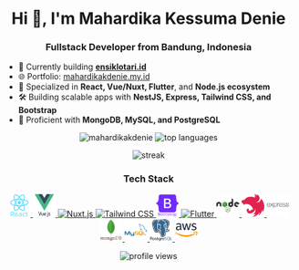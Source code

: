 <h1 align="center">Hi 👋, I'm Mahardika Kessuma Denie</h1>
<h3 align="center">Fullstack Developer from Bandung, Indonesia</h3>

- 🔭 Currently building **[ensiklotari.id](https://ensiklotari.id)**
- 🌐 Portfolio: <a href="https://mahardikakdenie.my.id" target="_blank">mahardikakdenie.my.id</a>
- 💼 Specialized in **React, Vue/Nuxt, Flutter**, and **Node.js ecosystem**
- 🛠️ Building scalable apps with **NestJS, Express, Tailwind CSS, and Bootstrap**
- 💾 Proficient with **MongoDB, MySQL, and PostgreSQL**
<!-- START: Stats -->
<p align="center">
  <img src="https://github-readme-stats.vercel.app/api?username=mahardikakdenie&show_icons=true&theme=github_dark&locale=en" alt="mahardikakdenie" width="48%" />
  <img src="https://github-readme-stats.vercel.app/api/top-langs/?username=mahardikakdenie&layout=compact&theme=github_dark&langs_count=6" alt="top languages" width="48%" />
</p>
<p align="center">
  <img src="https://github-readme-streak-stats.herokuapp.com/?user=mahardikakdenie&theme=github_dark" alt="streak" />
</p>
<!-- END: Stats -->

<!-- START: Tech Stack -->
<h3 align="center">Tech Stack</h3>
<p align="center">
  <!-- Frontend -->
  <a href="https://reactjs.org/" target="_blank" rel="noreferrer">
    <img src="https://raw.githubusercontent.com/devicons/devicon/master/icons/react/react-original-wordmark.svg" alt="React" width="40" />
  </a>
  <a href="https://vuejs.org/" target="_blank" rel="noreferrer">
    <img src="https://raw.githubusercontent.com/devicons/devicon/master/icons/vuejs/vuejs-original-wordmark.svg" alt="Vue.js" width="40" />
  </a>
  <a href="https://nuxt.com/" target="_blank" rel="noreferrer">
    <img src="https://www.vectorlogo.zone/logos/nuxtjs/nuxtjs-icon.svg" alt="Nuxt.js" width="40" />
  </a>
  <a href="https://tailwindcss.com/" target="_blank" rel="noreferrer">
    <img src="https://www.vectorlogo.zone/logos/tailwindcss/tailwindcss-icon.svg" alt="Tailwind CSS" width="40" />
  </a>
  <a href="https://getbootstrap.com/" target="_blank" rel="noreferrer">
    <img src="https://raw.githubusercontent.com/devicons/devicon/master/icons/bootstrap/bootstrap-plain-wordmark.svg" alt="Bootstrap" width="40" />
  </a>

  <!-- Mobile -->
  <a href="https://flutter.dev/" target="_blank" rel="noreferrer">
    <img src="https://www.vectorlogo.zone/logos/flutterio/flutterio-icon.svg" alt="Flutter" width="40" />
  </a>

  <!-- Backend -->
  <a href="https://nodejs.org/" target="_blank" rel="noreferrer">
    <img src="https://raw.githubusercontent.com/devicons/devicon/master/icons/nodejs/nodejs-original-wordmark.svg" alt="Node.js" width="40" />
  </a>
  <a href="https://nestjs.com/" target="_blank" rel="noreferrer">
    <img src="https://raw.githubusercontent.com/devicons/devicon/master/icons/nestjs/nestjs-plain.svg" alt="NestJS" width="40" />
  </a>
  <a href="https://expressjs.com/" target="_blank" rel="noreferrer">
    <img src="https://raw.githubusercontent.com/devicons/devicon/master/icons/express/express-original-wordmark.svg" alt="Express" width="40" />
  </a>

  <!-- Databases -->
  <a href="https://www.mongodb.com/" target="_blank" rel="noreferrer">
    <img src="https://raw.githubusercontent.com/devicons/devicon/master/icons/mongodb/mongodb-original-wordmark.svg" alt="MongoDB" width="40" />
  </a>
  <a href="https://www.mysql.com/" target="_blank" rel="noreferrer">
    <img src="https://raw.githubusercontent.com/devicons/devicon/master/icons/mysql/mysql-original-wordmark.svg" alt="MySQL" width="40" />
  </a>
  <a href="https://www.postgresql.org/" target="_blank" rel="noreferrer">
    <img src="https://raw.githubusercontent.com/devicons/devicon/master/icons/postgresql/postgresql-original-wordmark.svg" alt="PostgreSQL" width="40" />
  </a>
  <a href="https://aws.amazon.com" target="_blank" rel="noreferrer"> <img src="https://raw.githubusercontent.com/devicons/devicon/master/icons/amazonwebservices/amazonwebservices-original-wordmark.svg" alt="aws" width="40" height="40"/> </a>
</p>
<!-- END: Tech Stack -->

<p align="center">
  <img src="https://komarev.com/ghpvc/?username=mahardikakdenie&label=Profile%20views&color=0e75b6&style=flat" alt="profile views" />
</p>
